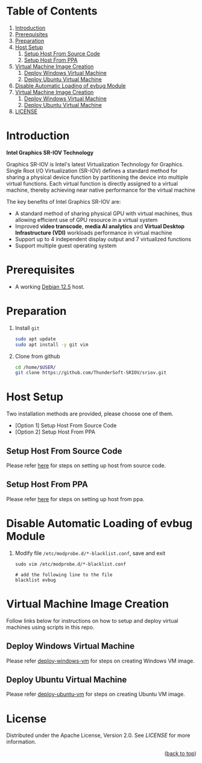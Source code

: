 <a name="readme-top"></a>

<!-- TABLE OF CONTENTS -->
# Table of Contents
1. [Introduction](#introduction)
1. [Prerequisites](#prerequisites)
1. [Preparation](#preparation)
1. [Host Setup](#host-setup)
    1. [Setup Host From Source Code](#setup-host-from-source-code)
    1. [Setup Host From PPA](#setup-host-from-ppa)
1. [Virtual Machine Image Creation](#virtual-machine-image-creation)
    1. [Deploy Windows Virtual Machine](#deploy-windows-virtual-machine)
    1. [Deploy Ubuntu Virtual Machine](#deploy-ubuntu-virtual-machine)
1. [Disable Automatic Loading of evbug Module](#disable-automatic-loading-of-evbug-module)
1. [Virtual Machine Image Creation](#virtual-machine-image-creation)
    1. [Deploy Windows Virtual Machine](#deploy-windows-virtual-machine)
    1. [Deploy Ubuntu Virtual Machine](#deploy-ubuntu-virtual-machine)
1. [LICENSE](#license)

<!-- INSTRUCTION -->
# Introduction

**Intel Graphics SR-IOV Technology**

Graphics SR-IOV is Intel's latest Virtualization Technology for Graphics. Single Root I/O Virtualization (SR-IOV) defines a standard method for sharing a physical device function by partitioning the device into multiple virtual functions. Each virtual function is directly assigned to a virtual machine, thereby achieving near native performance for the virtual machine

The key benefits of Intel Graphics SR-IOV are:
  * A standard method of sharing physical GPU with virtual machines, thus allowing efficient use of GPU resource in a virtual system
  * Improved **video transcode**, **media AI analytics** and **Virtual Desktop Infrastructure (VDI)** workloads performance in virtual machine
  * Support up to 4 independent display output and 7 virtualized functions
  * Support multiple guest operating system

<!-- PREREQUISITES -->
# Prerequisites

  * A working [Debian 12.5](https://get.debian.org/images/archive/12.5.0/amd64/iso-dvd/debian-12.5.0-amd64-DVD-1.iso) host.

<!-- PREPARATION -->
# Preparation

1. Install `git`

    ```sh
    sudo apt update
    sudo apt install -y git vim
    ```

2. Clone from github

    ```sh
    cd /home/$USER/
    git clone https://github.com/ThunderSoft-SRIOV/sriov.git
    ```

<!-- HOST SETUP -->
# Host Setup

Two installation methods are provided, please choose one of them.

  * [Option 1] Setup Host From Source Code
  * [Option 2] Setup Host From PPA

## Setup Host From Source Code

Please refer [here](docs/setup_host.md) for steps on setting up host from source code.

## Setup Host From PPA

Please refer [here](docs/setup_host_from_ppa.md) for steps on setting up host from ppa.

<!-- DISABLE AUTOMATIC LOADING OF EVBUG MODULE -->
# Disable Automatic Loading of evbug Module

1. Modify file `/etc/modprobe.d/*-blacklist.conf`, save and exit

    ```shell
    sudo vim /etc/modprobe.d/*-blacklist.conf

    # add the following line to the file
    blacklist evbug
    ```

<!-- VIRTUAL MACHINE IMAGE CREATION -->
# Virtual Machine Image Creation

Follow links below for instructions on how to setup and deploy virtual machines using scripts in this repo.

## Deploy Windows Virtual Machine

Please refer [deploy-windows-vm](docs/deploy-windows-vm.md) for steps on creating Windows VM image.

## Deploy Ubuntu Virtual Machine

Please refer [deploy-ubuntu-vm](docs/deploy-ubuntu-vm.md) for steps on creating Ubuntu VM image.

<!-- LICENSE -->
# License

Distributed under the Apache License, Version 2.0. See *LICENSE* for more information.

<p align="right">(<a href="#readme-top">back to top</a>)</p>
